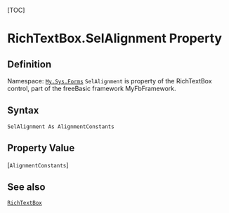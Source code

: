 [TOC]
# RichTextBox.SelAlignment Property

## Definition
Namespace: [`My.Sys.Forms`](My.Sys.Forms.md)
`SelAlignment` is property of the RichTextBox control, part of the freeBasic framework MyFbFramework.
## Syntax
```freeBasic
SelAlignment As AlignmentConstants
```
## Property Value
[`AlignmentConstants`]
## See also
[`RichTextBox`](RichTextBox.md)
